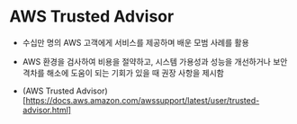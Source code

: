 # AWS Trusted Advisor

- 수십만 명의 AWS 고객에게 서비스를 제공하며 배운 모범 사례를 활용
- AWS 환경을 검사하여 비용을 절약하고, 시스템 가용성과 성능을 개선하거나 보안 격차를 해소에 도움이 되는 기회가 있을 때 권장 사항을 제시함


- (AWS Trusted Advisor)[https://docs.aws.amazon.com/awssupport/latest/user/trusted-advisor.html]